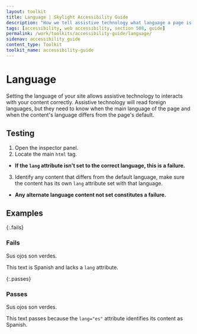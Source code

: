 ```yaml
---
layout: toolkit
title: Language | Skylight Accessibility Guide
description: "How we tell assistive technology what language a page is in."
tags: [accessibility, web accessibility, section 508, guide]
permalink: /work/toolkits/accessibility-guide/language/
sidenav: accessibility_guide
content_type: Toolkit
toolkit_name: accessibility-guide
---
```


# Language

Setting the language of your site allows assistive technology to interacts with your content correctly. Assistive technology will read foreign languages, but they need to know when the main language of the page and when the content's language differs from the page's default.

## Testing

1. Open the inspector panel.
2. Locate the main ```html``` tag.
  * **If the ```lang``` attribute isn't set to the correct language, this is a failure.**
3. Identify any content that differs from the default language, make sure the content has its own ```lang``` attribute set with that language.
  * **Any alternate language content not set constitutes a failure.**

## Examples

{:.fails}
### Fails

<div class="example">
Sus ojos son verdes.
</div>

This text is Spanish and lacks a ```lang``` attribute.

{:.passes}
### Passes

<div class="example">
<p lang="es">Sus ojos son verdes.</p>
</div>

This text passes because the ```lang="es"``` attribute identifies its content as Spanish.
